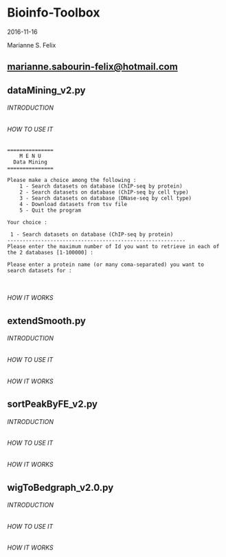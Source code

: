# Bioinfo-Toolbox

2016-11-16

Marianne S. Felix

marianne.sabourin-felix@hotmail.com
------------------------------------

## dataMining_v2.py

###### INTRODUCTION

###### HOW TO USE IT

```
===============
    M E N U 
  Data Mining 
===============

Please make a choice among the following :
    1 - Search datasets on database (ChIP-seq by protein)
    2 - Search datasets on database (ChIP-seq by cell type)
    3 - Search datasets on database (DNase-seq by cell type)
    4 - Download datasets from tsv file
    5 - Quit the program

Your choice : 
```

```
 1 - Search datasets on database (ChIP-seq by protein)
----------------------------------------------------------
Please enter the maximum number of Id you want to retrieve in each of the 2 databases [1-100000] :
```

```
Please enter a protein name (or many coma-separated) you want to search datasets for :
```


```

```



```

```




###### HOW IT WORKS

## extendSmooth.py

###### INTRODUCTION

###### HOW TO USE IT

###### HOW IT WORKS

## sortPeakByFE_v2.py

###### INTRODUCTION

###### HOW TO USE IT

###### HOW IT WORKS

## wigToBedgraph_v2.0.py

###### INTRODUCTION

###### HOW TO USE IT

###### HOW IT WORKS
